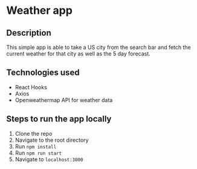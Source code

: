 # Weather app

## Description

This simple app is able to take a US city from the search bar and fetch the current weather for that city as well as the 5 day forecast.

## Technologies used

- React Hooks
- Axios
- Openweathermap API for weather data

## Steps to run the app locally

1. Clone the repo
1. Navigate to the root directory
1. Run `npm install`
1. Run `npm run start`
1. Navigate to `localhost:3000`
